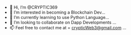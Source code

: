 - 👋 Hi, I’m @CRYPTIC369
- 👀 I’m interested in becoming a Blockchain Dev...
- 🌱 I’m currently learning to use Python Language...
- 💞️ I’m looking to collaborate on Dapp Developments ...
- 📫 Feel free to contact me at = crypticWeb3@gmail.com ...

<!---
CRYPTIC369/CRYPTIC369 is a ✨ special ✨ repository because its `README.md` (this file) appears on your GitHub profile.
You can click the Preview link to take a look at your changes.
--->
